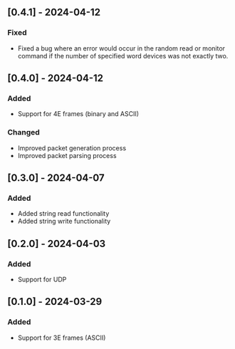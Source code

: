 ## [0.4.1] - 2024-04-12
### Fixed
- Fixed a bug where an error would occur in the random read or monitor command if the number of specified word devices was not exactly two.

## [0.4.0] - 2024-04-12
### Added
- Support for 4E frames (binary and ASCII)

### Changed
- Improved packet generation process
- Improved packet parsing process

## [0.3.0] - 2024-04-07
### Added
- Added string read functionality
- Added string write functionality

## [0.2.0] - 2024-04-03
### Added
- Support for UDP

## [0.1.0] - 2024-03-29
### Added
- Support for 3E frames (ASCII)

